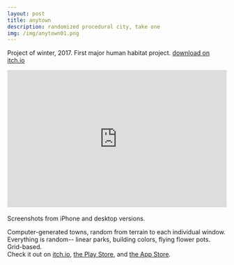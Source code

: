 ```yaml
---
layout: post
title: anytown
description: randomized procedural city, take one
img: /img/anytown01.png
---
```


Project of winter, 2017. First major human habitat project.
<a class="biglink" href="https://ihadtopickaname.deviantart.com/">download on itch.io</i></a>


<div class="img_row">
	<img class="col three" src="{{ site.baseurl }}/img/anytown01.png" alt="" title="example image"/>
</div>

<iframe width="100%" height="315" src="https://www.youtube.com/embed/lz2xBW96flg?vq=hd720" frameborder="0" allow="autoplay; encrypted-media" allowfullscreen></iframe>

<div class="img_row">
	<img class="col one" src="{{ site.baseurl }}/img/anytown1.PNG" alt="" title="screenshot"/>
	<img class="col one" src="{{ site.baseurl }}/img/anytown3.PNG" alt="" title="screenshot"/>
	<img class="col one" src="{{ site.baseurl }}/img/anytown4.PNG" alt="" title="screenshot"/>
</div>
<div class="col three caption">
	Screenshots from iPhone and desktop versions.
</div>


Computer-generated towns, random from terrain to each individual window. Everything is random-- linear parks, building colors, flying flower pots. Grid-based.
<br />
Check it out on <a href="https://melissaran.itch.io/anytown">itch.io</a>, <a href="https://play.google.com/store/apps/details?id=com.melissaran.Anytown">the Play Store</a>, and <a href="https://itunes.apple.com/us/app/anytown/id1339902309?mt=8">the App Store</a>.

<div class="img_row">
	<img class="col two" src="{{ site.baseurl }}/img/anytown2.PNG" alt="" title="screenshot"/>
	<img class="col one" src="{{ site.baseurl }}/img/anytown02.png" alt="" title="screenshot"/>
</div>
